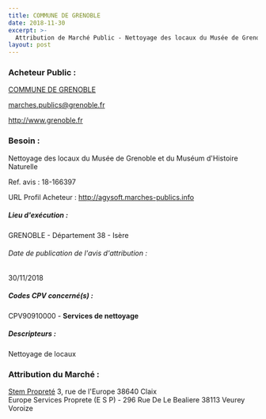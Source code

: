 ```yaml
---
title: COMMUNE DE GRENOBLE
date: 2018-11-30
excerpt: >-
  Attribution de Marché Public - Nettoyage des locaux du Musée de Grenoble et du Muséum d'Histoire Naturelle
layout: post
---
```


### Acheteur Public : 
<a href="/acheteur-33/siren-213801855"> COMMUNE DE GRENOBLE</a><br/>



marches.publics@grenoble.fr


http://www.grenoble.fr
### Besoin :

Nettoyage des locaux du Musée de Grenoble et du Muséum d'Histoire Naturelle

Ref. avis : 18-166397

URL Profil Acheteur : http://agysoft.marches-publics.info

##### Lieu d'exécution :

GRENOBLE - Département 38 - Isère

###### Date de publication de l'avis d'attribution : 
30/11/2018

##### Codes CPV concerné(s) :
CPV90910000 - **Services de nettoyage** <br/>

##### Descripteurs :
Nettoyage de locaux <br/>

### Attribution du Marché :
<a href="/entreprise-258/siren-398372615"> Stem Propreté</a>    3, rue de l'Europe 38640 Claix <br/>
Europe Services Proprete (E S P) - 296 Rue De Le Bealiere 38113 Veurey Voroize <br/>

